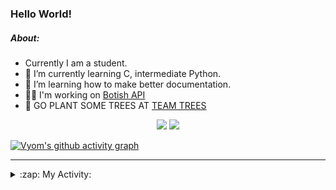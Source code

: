 ### Hello World!

##### About:
- Currently I am a student.
- 🌱 I’m currently learning C, intermediate Python.
- 🌱 I’m learning how to make better documentation.
- 👨‍💻 I'm working on [Botish API](https://github.com/Vyvy-vi/api)
- 🌱 GO PLANT SOME TREES AT [TEAM TREES](https://teamtrees.org/)

<p align="center">
  <a href="https://twitter.com/Vyvy_viM"><img target="_blank" src="https://img.shields.io/badge/twitter%20@Vyvy_viM-0D95E8?style=for-the-badge&logo=twitter&logoColor=white"/></a> 
  <a href="https://vyvy-vi.github.io/portfolio"><img target="_blank" src="https://img.shields.io/badge/-I_love_open_source-green?style=for-the-badge&logo=github&logoColor=black"/></a> 
</p>

[![Vyom's github activity graph](https://activity-graph.herokuapp.com/graph?username=Vyvy-vi)](https://github.com/ashutosh00710/github-readme-activity-graph)

---
<details>
  <summary>:zap: My Activity:</summary>
  
<!--START_SECTION:waka-->
![Code Time](http://img.shields.io/badge/Code%20Time-549%20hrs%209%20mins-blue)

**I'm a Night 🦉** 

```text
🌞 Morning    46 commits     █░░░░░░░░░░░░░░░░░░░░░░░░   7.4% 
🌆 Daytime    162 commits    ██████░░░░░░░░░░░░░░░░░░░   26.05% 
🌃 Evening    208 commits    ████████░░░░░░░░░░░░░░░░░   33.44% 
🌙 Night      206 commits    ████████░░░░░░░░░░░░░░░░░   33.12%

```
📅 **I'm Most Productive on Sunday** 

```text
Monday       62 commits     ██░░░░░░░░░░░░░░░░░░░░░░░   9.97% 
Tuesday      101 commits    ████░░░░░░░░░░░░░░░░░░░░░   16.24% 
Wednesday    90 commits     ███░░░░░░░░░░░░░░░░░░░░░░   14.47% 
Thursday     83 commits     ███░░░░░░░░░░░░░░░░░░░░░░   13.34% 
Friday       59 commits     ██░░░░░░░░░░░░░░░░░░░░░░░   9.49% 
Saturday     81 commits     ███░░░░░░░░░░░░░░░░░░░░░░   13.02% 
Sunday       146 commits    █████░░░░░░░░░░░░░░░░░░░░   23.47%

```


📊 **This Week I Spent My Time On** 

```text
🔥 Editors: 
Vim                      7 hrs 2 mins        ███████████████░░░░░░░░░░   61.0% 
Unknown Editor           4 hrs 30 mins       █████████░░░░░░░░░░░░░░░░   39.0%

🐱‍💻 Projects: 
Unknown Project          4 hrs 57 mins       ██████████░░░░░░░░░░░░░░░   42.99% 
freeCatPhotoApp          3 hrs 35 mins       ███████░░░░░░░░░░░░░░░░░░   31.12% 
TEC-Discord-Automation   2 hrs 25 mins       █████░░░░░░░░░░░░░░░░░░░░   20.95% 
Praise-Bot-Discord       24 mins             ░░░░░░░░░░░░░░░░░░░░░░░░░   3.47% 
challenge-0-simple-nft   6 mins              ░░░░░░░░░░░░░░░░░░░░░░░░░   0.91%

```


 Last Updated on 08/01/2022
<!--END_SECTION:waka-->
</details>
